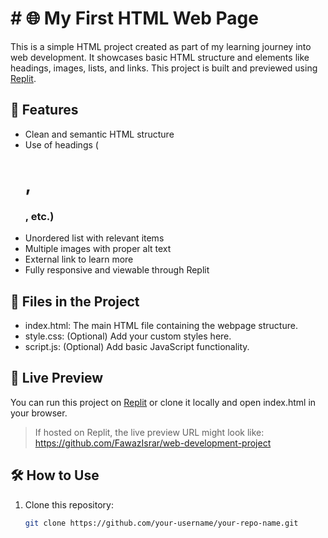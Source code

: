 # # 🌐 My First HTML Web Page

This is a simple HTML project created as part of my learning journey into web development. It showcases basic HTML structure and elements like headings, images, lists, and links. This project is built and previewed using [Replit](https://replit.com).

## 🧠 Features

- Clean and semantic HTML structure
- Use of headings (<h1>, <h3>, etc.)
- Unordered list with relevant items
- Multiple images with proper alt text
- External link to learn more
- Fully responsive and viewable through Replit

## 📁 Files in the Project

- index.html: The main HTML file containing the webpage structure.
- style.css: (Optional) Add your custom styles here.
- script.js: (Optional) Add basic JavaScript functionality.

## 🚀 Live Preview

You can run this project on [Replit](https://replit.com) or clone it locally and open index.html in your browser.

> If hosted on Replit, the live preview URL might look like:
https://github.com/FawazIsrar/web-development-project
## 🛠 How to Use

1. Clone this repository:
   ```bash
   git clone https://github.com/your-username/your-repo-name.git
